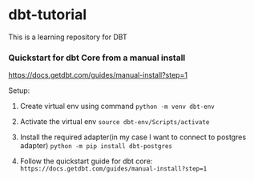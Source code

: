# dbt-tutorial
This is a learning repository for DBT

### Quickstart for dbt Core from a manual install
https://docs.getdbt.com/guides/manual-install?step=1


Setup:

1. Create virtual env using command
`python -m venv dbt-env`

2. Activate the virtual env
`source dbt-env/Scripts/activate`

3. Install the required adapter(in my case I want to connect to postgres adapter)
`python -m pip install dbt-postgres`

4. Follow the quickstart guide for dbt core:
`https://docs.getdbt.com/guides/manual-install?step=1`